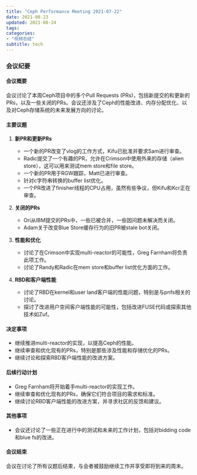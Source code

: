 ```yaml
---
title: "Ceph Performance Meeting 2021-07-22"
date: 2021-08-23
updated: 2021-08-24
tags:
categories:
- "视频总结"
subtitle: tech
---
```



### 会议纪要

#### 会议概要
会议讨论了本周Ceph项目中的多个Pull Requests (PRs)，包括新提交的和更新的PRs，以及一些关闭的PRs。会议还涉及了Ceph的性能改进、内存分配优化、以及对Ceph存储系统的未来发展方向的讨论。

#### 主要议题
1. **新PR和更新PRs**
   - 一个新的PR改变了vlog的工作方式，Kifu已批准并要求Sam进行审查。
   - Radic提交了一个有趣的PR，允许在Crimson中使用外来的存储（alien store），这可以用来测试mem store和file store。
   - 一个新的PR用于RGW跟踪，Matt已进行审查。
   - 针对c字符串转换的buffer list优化。
   - 一个PR改进了finisher线程的CPU占用，虽然有些争议，但Kifu和Kcr正在审查。

2. **关闭的PRs**
   - Ori从IBM提交的PRs中，一些已被合并，一些因问题未解决而关闭。
   - Adam关于改变Blue Store缓存行为的旧PR被stale bot关闭。

3. **性能和优化**
   - 讨论了在Crimson中实现multi-reactor的可能性，Greg Farnham将负责此项工作。
   - 讨论了Randy和Radic在mem store和buffer list优化方面的工作。

4. **RBD和客户端性能**
   - 讨论了RBD在kernel和user land客户端的性能问题，特别是与pnfs相关的讨论。
   - 探讨了改进用户空间客户端性能的可能性，包括改进FUSE代码或探索其他技术如Zuf。

#### 决定事项
- 继续推进multi-reactor的实现，以提高Ceph的性能。
- 继续审查和优化现有的PRs，特别是那些涉及性能和存储优化的PRs。
- 继续讨论和探索RBD客户端性能的改进方案。

#### 后续行动计划
- Greg Farnham将开始着手multi-reactor的实现工作。
- 继续审查和优化现有的PRs，确保它们符合项目的需求和标准。
- 继续讨论RBD客户端性能的改进方案，并寻求社区的反馈和建议。

#### 其他事项
- 会议还讨论了一些正在进行中的测试和未来的工作计划，包括对bidding code和blue fs的改进。

#### 会议结束
会议在讨论了所有议题后结束，与会者被鼓励继续工作并享受即将到来的周末。